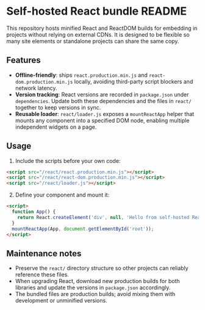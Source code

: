 # Self-hosted React bundle README

This repository hosts minified React and ReactDOM builds for embedding in projects without relying on external CDNs. It is designed to be flexible so many site elements or standalone projects can share the same copy.

## Features

- **Offline-friendly**: ships `react.production.min.js` and `react-dom.production.min.js` locally, avoiding third-party script blockers and network latency.
- **Version tracking**: React versions are recorded in `package.json` under `dependencies`. Update both these dependencies and the files in `react/` together to keep versions in sync.
- **Reusable loader**: `react/loader.js` exposes a `mountReactApp` helper that mounts any component into a specified DOM node, enabling multiple independent widgets on a page.

## Usage

1. Include the scripts before your own code:

```html
<script src="/react/react.production.min.js"></script>
<script src="/react/react-dom.production.min.js"></script>
<script src="/react/loader.js"></script>
```

2. Define your component and mount it:

```html
<script>
  function App() {
    return React.createElement('div', null, 'Hello from self-hosted React');
  }
  mountReactApp(App, document.getElementById('root'));
</script>
```

## Maintenance notes

- Preserve the `react/` directory structure so other projects can reliably reference these files.
- When upgrading React, download new production builds for both libraries and update the versions in `package.json` accordingly.
- The bundled files are production builds; avoid mixing them with development or unminified versions.

